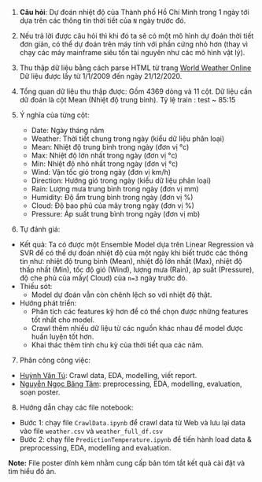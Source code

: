 1. **Câu hỏi**: Dự đoán nhiệt độ của Thành phố Hồ Chí Minh trong 1 ngày tới dựa trên các thông tin thời tiết của `N` ngày trước đó.
2. Nếu trả lời được câu hỏi thì khi đó ta sẽ có một mô hình dự đoán thời tiết đơn giản, có thể dự đoán trên máy tính với phần cứng nhỏ hơn (thay vì chạy các máy mainframe siêu tốn tài nguyên như các mô hình vật lý).
3. Thu thập dữ liệu bằng cách parse HTML từ trang [World Weather Online](https://www.worldweatheronline.com/ho-chi-minh-city-weather-history/vn.aspx)
Dữ liệu được lấy từ 1/1/2009 đến ngày 21/12/2020.
4. Tổng quan dữ liệu thu thập được: Gồm 4369 dòng và 11 cột. Dữ liệu cần dữ đoán là cột Mean (Nhiệt độ trung bình). Tỷ lệ train : test ~ 85:15
5. Ý nghĩa của từng cột:

    - Date: Ngày tháng năm 
    - Weather: Thời tiết chung trong ngày (kiểu dữ liệu phân loại)
    - Mean: Nhiệt độ trung bình trong ngày (đơn vị °c)
    - Max: Nhiệt độ lớn nhất trong ngày (đơn vị °c)
    - Min: Nhiệt độ nhỏ nhất trong ngày (đơn vị °c)
    - Wind: Vận tốc gió trong ngày (đơn vị km/h)
    - Direction: Hướng gió trong ngày (kiểu dữ liệu phân loại)
    - Rain: Lượng mưa trung bình trong ngày (đơn vị mm)
    - Humidity: Độ ẩm trung bình trong ngày (đơn vị %) 
    - Cloud: Độ bao phủ của mây trong ngày (đơn vị %)
    - Pressure: Áp suất trung bình trong ngày (đơn vị mb)

6. Tự đánh giá:
- Kết quả: Ta có được một Ensemble Model dựa trên Linear Regression và SVR để có thể dự đoán nhiệt độ của một ngày khi biết trước các thông tin như: nhiệt độ trung bình (Mean), nhiệt độ lớn nhất (Max), nhiệt độ thấp nhất (Min), tốc độ gió (Wind), lượng mưa (Rain), áp suất (Pressure), độ che phủ của mấy( Cloud) của `n=3` ngày trước đó. 
- Thiếu sót: 
    + Model dự đoán vẫn còn chênh lệch so với nhiệt độ thật. 
- Hướng phát triển: 
	+ Phân tích các features kỹ hơn để có thể chọn được những features tốt nhất cho model.
	+ Crawl thêm nhiều dữ liệu từ các nguồn khác nhau để model được huấn luyện tốt hơn.
	+ Khai thác thêm tính chu kỳ của thời tiết qua các năm. 
7. Phân công công việc:
- [Huỳnh Văn Tú](https://github.com/tuhyn): Crawl data, EDA, modelling, viết report.
- [Nguyễn Ngọc Băng Tâm](https://github.com/nnbtam99): preprocessing, EDA, modelling, evaluation, soạn poster.
8. Hướng dẫn chạy các file notebook:
- Bước 1: chạy file `CrawlData.ipynb` để crawl data từ Web và lưu lại data vào file `weather.csv` và `weather_full_df.csv`
- Bước 2: chạy file `PredictionTemperature.ipynb` để tiến hành load data & preprocessing, EDA, modelling and evaluation.

**Note:** File poster đính kèm nhằm cung cấp bản tóm tắt kết quả cài đặt và tìm hiểu đồ án.




